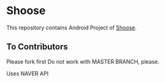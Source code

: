 # Shoose
This repository contains Android Project of [Shoose]().

## To Contributors
Please fork first
Do not work with MASTER BRANCH, please.


Uses NAVER API
